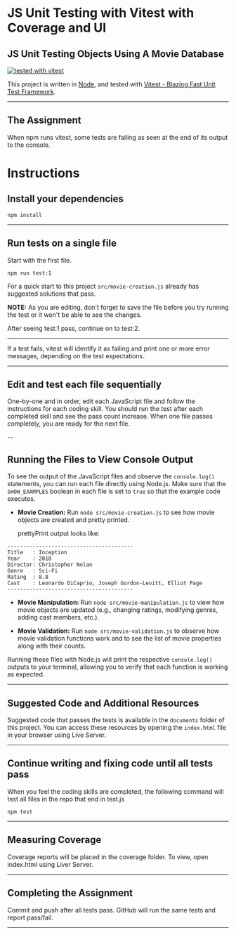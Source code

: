 # JS Unit Testing with Vitest with Coverage and UI

## JS Unit Testing Objects Using A Movie Database

[![tested with vitest](https://img.shields.io/badge/tested_with-vitest-99424f.svg)](https://vitest.dev/)


This project is written in [Node](https://nodejs.org/en/), and tested with [Vitest - Blazing Fast Unit Test Framework](https://vitestjs.io/).

---

## The Assignment

When npm runs vitest, some tests are failing as seen at the end of its output to the console.


# Instructions

## Install your dependencies

`npm install`

---

## Run tests on a single file

Start with the first file.

`npm run test:1`

For a quick start to this project `src/movie-creation.js` already has suggested solutions that pass.

**NOTE:** As you are editing, don't forget to save the file before you try running the test or it won't be able to see the changes.

After seeing test:1 pass, continue on to test:2.

---

If a test fails, vitest will identify it as failing and print one or more error messages, depending on the test expectations.

---

## Edit and test each file sequentially

One-by-one and in order, edit each JavaScript file and follow the instructions for each coding skill. You should run the test after each completed skill and see the pass count increase. When one file passes completely, you are ready for the next file.

--

## Running the Files to View Console Output

To see the output of the JavaScript files and observe the `console.log()` statements, you can run each file directly using Node.js. Make sure that the `SHOW_EXAMPLES` boolean in each file is set to `true` so that the example code executes.

- **Movie Creation:**
  Run `node src/movie-creation.js` to see how movie objects are created and pretty printed.

  prettyPrint output looks like:

```text
----------------------------------------
Title   : Inception
Year    : 2010
Director: Christopher Nolan
Genre   : Sci-Fi
Rating  : 8.8
Cast    : Leonardo DiCaprio, Joseph Gordon-Levitt, Elliot Page
----------------------------------------
```

- **Movie Manipulation:**
  Run `node src/movie-manipulation.js` to view how movie objects are updated (e.g., changing ratings, modifying genres, adding cast members, etc.).

- **Movie Validation:**
  Run `node src/movie-validation.js` to observe how movie validation functions work and to see the list of movie properties along with their counts.

Running these files with Node.js will print the respective `console.log()` outputs to your terminal, allowing you to verify that each function is working as expected.

---

## Suggested Code and Additional Resources

Suggested code that passes the tests is available in the `documents` folder of this project. You can access these resources by opening the `index.html` file in your browser using Live Server.

---

## Continue writing and fixing code until all tests pass

When you feel the coding skills are completed, the following command will test all files in the repo that end in test.js

`npm test`

---

## Measuring Coverage

Coverage reports will be placed in the coverage folder. To view, open index.html using Liver Server.

---


## Completing the Assignment

Commit and push after all tests pass. GitHub will run the same tests and report pass/fail.

---
